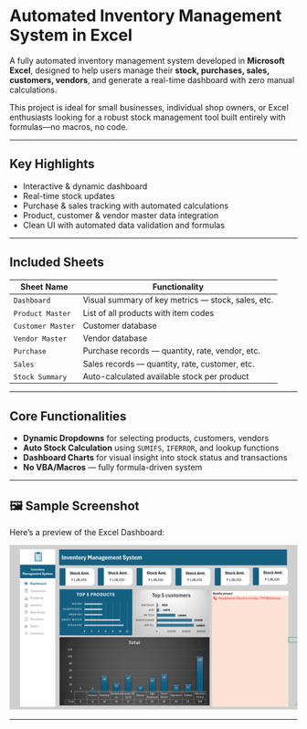 # Automated Inventory Management System in Excel

A fully automated inventory management system developed in **Microsoft Excel**, designed to help users manage their **stock, purchases, sales, customers, vendors**, and generate a real-time dashboard with zero manual calculations.

This project is ideal for small businesses, individual shop owners, or Excel enthusiasts looking for a robust stock management tool built entirely with formulas—no macros, no code.

---

## Key Highlights

-  Interactive & dynamic dashboard
-  Real-time stock updates
-  Purchase & sales tracking with automated calculations
-  Product, customer & vendor master data integration
-  Clean UI with automated data validation and formulas

---

##  Included Sheets

| Sheet Name         | Functionality                                         |
|--------------------|-------------------------------------------------------|
| `Dashboard`         | Visual summary of key metrics — stock, sales, etc.    |
| `Product Master`    | List of all products with item codes                  |
| `Customer Master`   | Customer database                                     |
| `Vendor Master`     | Vendor database                                       |
| `Purchase`          | Purchase records — quantity, rate, vendor, etc.       |
| `Sales`             | Sales records — quantity, rate, customer, etc.        |
| `Stock Summary`     | Auto-calculated available stock per product           |

---

## Core Functionalities

- **Dynamic Dropdowns** for selecting products, customers, vendors
- **Auto Stock Calculation** using `SUMIFS`, `IFERROR`, and lookup functions
- **Dashboard Charts** for visual insight into stock status and transactions
- **No VBA/Macros** — fully formula-driven system

---

## 🖼 Sample Screenshot

Here’s a preview of the Excel Dashboard:

![Inventory Dashboard Screenshot](automated_inventory.png)
<!-- Replace the above path with your actual image path or URL -->

---
